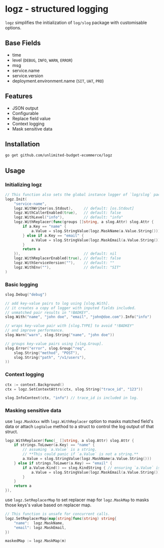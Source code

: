 # logz - structured logging

`logz` simplifies the initialization of `log/slog` package with customisable options.

## Base Fields

- time
- level (`DEBUG`, `INFO`, `WARN`, `ERROR`)
- msg
- service.name
- service.version
- deployment.environment.name (`SIT`, `UAT`, `PRD`)

## Features

- JSON output
- Configurable
- Replace field value
- Context logging
- Mask sensitive data

## Installation

```sh
go get github.com/unlimited-budget-ecommerce/logz
```

## Usage

### Initializing logz

```go
// This function also sets the global instance logger of `log/slog` package.
logz.Init(
    "service-name",
    logz.WithWriter(os.Stdout),     // default: [os.Stdout]
    logz.WithCallerEnabled(true),   // default: false
    logz.WithLevel("info"),         // default: "info"
    logz.WithReplacer(func(groups []string, a slog.Attr) slog.Attr {
        if a.Key == "name" {
            a.Value = slog.StringValue(logz.MaskName(a.Value.String()))
        } else if a.Key == "email" {
            a.Value = slog.StringValue(logz.MaskEmail(a.Value.String()))
        }
        return a
    }),                             // default: nil
    logz.WithReplacerEnabled(true), // default: false
    logz.WithServiceVersion(""),    // default: ""
    logz.WithEnv(""),               // default: "SIT"
)
```

### Basic logging

```go
slog.Debug("debug")

// add key-value pairs to log using [slog.With].
// it creates a copy of logger with inputed fields included.
// unmatched pair results in "!BADKEY".
slog.With("name", "john doe", "email", "john@doe.com").Info("info")

// wraps key-value pair with [slog.TYPE] to avoid "!BADKEY"
// and improve performance.
slog.Warn("warn", slog.String("name", "john doe"))

// groups key-value pairs using [slog.Group].
slog.Error("error", slog.Group("req",
    slog.String("method", "POST"),
    slog.String("path", "/v1/users"),
))
```

### Context logging

```go
ctx := context.Background()
ctx = logz.SetContextAttrs(ctx, slog.String("trace_id", "123"))

slog.InfoContext(ctx, "info") // trace_id is included in log.
```

### Masking sensitive data

use `logz.MaskXxx` with `logz.WithReplacer` option to masks matched field's data or attach `LogValue` method to a struct to control the log output of that struct.

```go
logz.WithReplacer(func(_ []string, a slog.Attr) slog.Attr {
    if strings.ToLower(a.Key) == "name" {
        // assuming `a.Value` is a string.
        // **This could panic if `a.Value` is not a string.**
        a.Value = slog.StringValue(logz.MaskName(a.Value.String()))
    } else if strings.ToLower(a.Key) == "email" {
        if a.Value.Kind() == slog.KindString { // ensuring `a.Value` is a string.
            a.Value = slog.StringValue(logz.MaskEmail(a.Value.String()))
        }
    }
    return a
}),
```

use `logz.SetReplacerMap` to set replacer map for `logz.MaskMap` to masks those keys's value based on replacer map.

```go
// This function is unsafe for concurrent calls.
logz.SetReplacerMap(map[string]func(string) string{
    "name":  logz.MaskName,
    "email": logz.MaskEmail,
})

maskedMap := logz.MaskMap(m)
```
